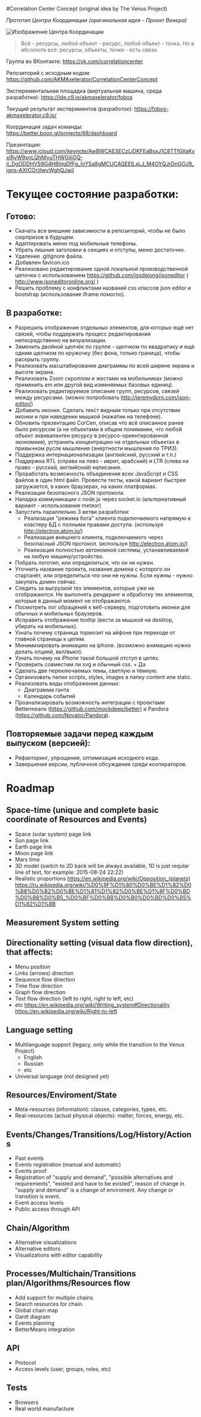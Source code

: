 #Correlation Center Concept (original idea by The Venus Project)

*Прототип Центра Координации (оригинальная идея - Проект Венера)*

![Изображение Центра Координации](https://www.thevenusproject.com/images/hdslides/homepage/cities02.jpg "Correlation Center")

> Всё - ресурсы, любой объект - ресурс, любой объект - точка. Но в абсолюте всё: ресурсы, объекты, точки - есть связи.



Группа во ВКонтакте: https://vk.com/correlationcenter

Репозиторий с исходным кодом: https://github.com/AKMAxelerator/CorrelationCenterConcept

Эксперементальная площадка (виртуальная машина, среда разработки): https://ide.c9.io/akmaxelerator/fobos

Текущий результат экспериментов (разработок): https://fobos-akmaxelerator.c9.io/

Координация задач команды: https://better.boon.gl/projects/68/dashboard

Презентация: https://www.icloud.com/keynote/AwBWCAESECzLjDKFEaBsxJ1C8TTfGlIaKvxIRyW9xnLQhNIyuTHWGjIiOQ-jl_DgODDHVS9G4H8hIgDfFg_hiYSa8gMCUCAQEEILxLJ_M4OYQJrDnGOJ9_jgns-AXtCOrjjIwvWghQJwiI


# Текущее состояние разработки:

## Готово:

+ Скачать все внешние зависимости в репозиторий, чтобы не было сюрпризов в будущем.
+ Адаптировать меню под мобильные телефоны.
+ Убрать лишние заголовки в секциях и отступы, меню достаточно.
+ Удаление .gitignore файла.
+ Добавлен favicon.ico
+ Реализовано редактирование одной локальной производственной цепочки с использованием https://github.com/josdejong/jsoneditor ( http://www.jsoneditoronline.org/ )
+ Решить проблему с конфликтами названий css классов json editor и bootstrap (использование iframe помогло).
    
## В разработке:

- Разрешить отображение отдельных элементов, для которых ещё нет связей, чтобы поддержать процесс редактирования непосредственно на визуализации.
- Заменить двойной щелчёк по группе - щелчком по квадратику и ещё одним щелчком по кружочку (без фона, только граница), чтобы раскрыть группу.
- Реализовать масштабирование диаграммы по всей ширине экрана и высоте экрана.
- Реализовать Zoom скроллом и жестами на мобильниках (можно применить em или другой вид изменяемых базовых единиц).
- Реализовать редактируемое описание групп, ресурсов, связей между ресурсами. (можно попробовать http://jeremydorn.com/json-editor/)
- Добавить иконки. Сделать текст видным только при отсутствии иконки и при наведении мышкой (нажатии на телефоне).
- Обновить презентацию CorCen, описав что всё описанное ранее было ресурсом (а не объектами в общем понимании, что любой объект эквивалентен ресурсу в ресурсо-ориентированной экономике), устранить концентрацию на отдельных объектах в привычном русле мышления (энертности мышления по ТРИЗ).
- Поддержка интернационализации (английский, русский и т.п.)
- Поддержка RTL (справа на лево - иврит, арабский) и LTR (слева на право - русский, английский) написания.
- Проработать возможность объединения всех JavaScript и CSS файлов в один html файл. Провести тесты, какой вариант быстрее загружается, в каких браузерах, на каких платформах.
- Реализация безопасного JSON протокола.
- Наладка коммуникации с node.js через socket.io (альтернативный вариант - использование meteor)
- Запустить параллельно 3 ветви разработки:
  +    Реализация "режима бога" клиента подключаемого напрямую к кластеру БД с полными правами доступа. (используя http://electron.atom.io/)
  +    Реализация внешнего клиента, подключаемого через безопасный JSON протокол. (используя http://electron.atom.io/)
  +    Реализация полностью автономной системы, устанавливаемой на любую машину/устройство.
- Побрать логотип, или определиться, что он не нужен.
- Уточнить название проекта, название домена с которого он стартанёт, или определиться что они не нужны. Если нужны - нужно закупать домен сейчас.
- Следить за выгрузкой тех элементов, которые уже не отображаются. Не выполнять рендеринг и обработку тех элементов, которые в данный момент не отображаются.
- Посмотреть лог обращений к веб-серверу, подготовить иконки для обычных и мобильных браузеров.
- Исправить отображение tooltip (вести за мышкой на desktop, убирать на мобильных).
- Узнать почему страница тормозит на айфоне при переходе от главной страницы к цепям.
- Минимизировать анимацию на iphone. (возможно анимацию нужно делать опцией, вкл/выкл).
- Узнать почему на iPhone такой большой отступ в цепях.
- Проверить совместим ли svg и обычный css. + Да
- Сделать две переключаемых темы, светлую и тёмную.
- Организовать папки scripts, styles, images в папку content или static.
- Реализовать виды отображения данных:
  +    Диаграмма ганта
  +    Календарь событий
- Проанализировать возможность интеграции с проектами Bettermeans (https://github.com/mockdeep/better) и Pandora (https://github.com/Novator/Pandora).
        
## Повторяемые задачи перед каждым выпуском (версией):

- Рефакторинг, упрощение, оптимизация исходного кода.
- Завершение версии, публичное обсуждение среди кооператоров.


# Roadmap

## Space-time (unique and complete basic coordinate of Resources and Events)
- Space (solar system) page link
- Sun page link
- Earth page link
- Moon page link
- Mars time
- 3D model (switch to 2D back will be always available, 1D is just reqular line of text, for example: 2015-08-24 22:22)
- Realistic proportions
https://en.wikipedia.org/wiki/Opposition_(planets)
https://ru.wikipedia.org/wiki/%D0%9F%D1%80%D0%BE%D1%82%D0%B8%D0%B2%D0%BE%D1%81%D1%82%D0%BE%D1%8F%D0%BD%D0%B8%D0%B5_%D0%BF%D0%BB%D0%B0%D0%BD%D0%B5%D1%82%D1%8B

## Measurement System setting

## Directionality setting (visual data flow direction), that affects:
- Menu position
- Links (arrows) direction
- Sequence flow direction
- Time flow direction
- Graph flow direction
- Text flow direction (left to right, right to left, etc)
- etc
https://en.wikipedia.org/wiki/Writing_system#Directionality
https://en.wikipedia.org/wiki/Right-to-left

## Language setting
- Multilanguage support (legacy, only while the transition to the Venus Project)
  + English
  + Russian
  + etc
- Universal language (not designed yet)

## Resources/Enviroment/State
- Meta-resources (information): classes, categories, types, etc.
- Real-resources (actual physical objects): matter, forces, energy, etc.

## Events/Changes/Transitions/Log/History/Actions
- Past events
- Events registration (manual and automatic)
- Events proof
- Registration of "supply and demand", "possible alternatives and requirements", "existed and have to be existed", reason of change in "supply and demand" is a change of enviroment. Any change or transition is event.
- Event access levels
- Public access through API

## Chain/Algorithm
- Alternative visualizations
- Alternative editors
- Visualizations with editor capability

## Processes/Multichain/Transitions plan/Algorithms/Resources flow
- Add support for multiple chains.
- Search resources for chain.
- Global chain map
- Gantt diagram
- Events planning
- BetterMeans integration

## API
- Protocol
- Access levels (user, groups, roles, etc)

## Tests
- Browsers
- Real world manufacture